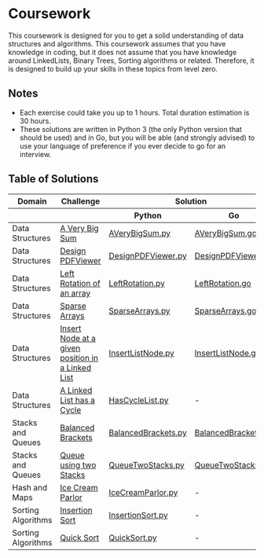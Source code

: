# Coursework

This coursework is designed for you to get a solid understanding of data structures and algorithms. This coursework assumes that you have knowledge in coding, but it does not assume that you have knowledge around LinkedLists, Binary Trees, Sorting algorithms or related. Therefore, it is designed to build up your skills in these topics from level zero.

## Notes

-   Each exercise could take you up to 1 hours. Total duration estimation is 30 hours.
-   These solutions are written in Python 3 (the only Python version that should be used) and in Go, but you will be able (and strongly advised) to use your language of preference if you ever decide to go for an interview.

## Table of Solutions

<table>
  <thead>
    <tr>
      <th colspan="2" style="text-align:center">Domain</th>
      <th colspan="2" style="text-align:center">Challenge</th>
      <th colspan="2" style="text-align:center">Solution</th>
    </tr>
    <tr>
      <th colspan=2></th>
      <th colspan=2></th>
      <th>Python</th>
      <th>Go</th>
    </tr>
  </thead>
  <tbody>
    <tr>
    <tr>
      <td colspan=2 >Data Structures</td>
      <td colspan=2 ><a href = "https://www.hackerrank.com/challenges/a-very-big-sum/problem" >A Very Big Sum</a></td>
      <td><a href = "https://github.com/oscar-defelice/coursework/blob/main/src/topic1_arrays/python/AVeryBigSum.py">AVeryBigSum.py</a></td>
      <td><a href = "https://github.com/oscar-defelice/coursework/blob/main/src/topic1_arrays/go/AVeryBigSum.go">AVeryBigSum.go</a></td>
    </tr>
    </tr>
    <tr>
      <td colspan=2 >Data Structures</td>
      <td colspan=2 ><a href = "https://www.hackerrank.com/challenges/designer-pdf-viewer/problem" >Design PDFViewer</a></td>
      <td><a href = "https://github.com/oscar-defelice/coursework/blob/main/src/topic1_arrays/python/DesignPDFViewer.py">DesignPDFViewer.py</a></td>
      <td><a href = "https://github.com/oscar-defelice/coursework/blob/main/src/topic1_arrays/go/DesignPDFViewer.go">DesignPDFViewer.go</a></td>
    </tr>
    <tr>
      <td colspan=2 >Data Structures</td>
      <td colspan=2 ><a href = "https://www.hackerrank.com/challenges/array-left-rotation/problem" >Left Rotation of an array</a></td>
      <td><a href = "https://github.com/oscar-defelice/coursework/blob/main/src/topic1_arrays/python/LeftRotation.py">LeftRotation.py</a></td>
      <td><a href = "https://github.com/oscar-defelice/coursework/blob/main/src/topic1_arrays/go/LeftRotation.go">LeftRotation.go</a></td>
    </tr>
    <tr>
      <td colspan=2 >Data Structures</td>
      <td colspan=2 ><a href = "https://www.hackerrank.com/challenges/sparse-arrays/problem" >Sparse Arrays</a></td>
      <td><a href = "https://github.com/oscar-defelice/coursework/blob/main/src/topic1_arrays/python/SparseArrays.py">SparseArrays.py</a></td>
      <td><a href = "https://github.com/oscar-defelice/coursework/blob/main/src/topic1_arrays/go/SparseArrays.go">SparseArrays.go</a></td>
    </tr>
    <tr>
      <td colspan=2 >Data Structures</td>
      <td colspan=2 ><a href = "https://www.hackerrank.com/challenges/insert-a-node-at-a-specific-position-in-a-linked-list/problem" >Insert Node at a given position in a Linked List</a></td>
      <td><a href = "https://github.com/oscar-defelice/coursework/blob/main/src/topic2_lists/python/InsertListNode.py">InsertListNode.py</a></td>
      <td><a href = "https://github.com/oscar-defelice/coursework/blob/main/src/topic2_lists/go/InsertListNode.go">InsertListNode.go</a></td>
    </tr>
    <tr>
      <td colspan=2 >Data Structures</td>
      <td colspan=2 ><a href = "https://www.hackerrank.com/challenges/insert-a-node-at-a-specific-position-in-a-linked-list/problem" > A Linked List has a Cycle</a></td>
      <td><a href = "https://github.com/oscar-defelice/coursework/blob/main/src/topic2_lists/python/HasCycleList.py">HasCycleList.py</a></td>
      <td> - </td>
    </tr>
    <tr>
      <td colspan=2 >Stacks and Queues</td>
      <td colspan=2 ><a href = "https://www.hackerrank.com/challenges/balanced-brackets/problem" >Balanced Brackets</a></td>
      <td><a href = "https://github.com/oscar-defelice/coursework/blob/main/src/topic3_StacksQueues/python/BalancedBrackets.py">BalancedBrackets.py</a></td>
      <td><a href = "https://github.com/oscar-defelice/coursework/blob/main/src/topic3_StacksQueues/go/BalancedBrackets.go">BalancedBrackets.go</a></td>
    </tr>
    <tr>
      <td colspan=2 >Stacks and Queues</td>
      <td colspan=2 ><a href = "https://www.hackerrank.com/challenges/queue-using-two-stacks/problem" >Queue using two Stacks</a></td>
      <td><a href = "https://github.com/oscar-defelice/coursework/blob/main/src/topic3_StacksQueues/python/QueueTwoStacks.py">QueueTwoStacks.py</a></td>
      <td><a href = "https://github.com/oscar-defelice/coursework/blob/main/src/topic3_StacksQueues/go/QueueTwoStacks.go">QueueTwoStacks.go</a></td>
    </tr>
    <tr>
      <td colspan=2 >Hash and Maps</td>
      <td colspan=2 ><a href = "https://www.hackerrank.com/challenges/icecream-parlor/problem" >Ice Cream Parlor</a></td>
      <td><a href = "https://github.com/oscar-defelice/coursework/blob/main/src/topic4_HashMaps/python/IceCreamParlor.py">IceCreamParlor.py</a></td>
      <td> - </td>
    </tr>
    <tr>
      <td colspan=2 >Sorting Algorithms</td>
      <td colspan=2 ><a href = "https://www.hackerrank.com/challenges/insertionsort2/problem" >Insertion Sort</a></td>
      <td><a href = "https://github.com/oscar-defelice/coursework/blob/main/src/topic5_SortingAlgorithms/python/InsertionSort.py">InsertionSort.py</a></td>
      <td> - </td>
    </tr>
    <tr>
      <td colspan=2 >Sorting Algorithms</td>
      <td colspan=2 ><a href = "https://www.hackerrank.com/challenges/quicksort2/problem" >Quick Sort</a></td>
      <td><a href = "https://github.com/oscar-defelice/coursework/blob/main/src/topic5_SortingAlgorithms/python/QuickSort.py">QuickSort.py</a></td>
      <td> - </td>
    </tr>
  </tbody>
</table>
